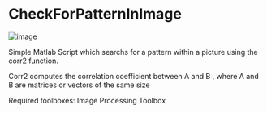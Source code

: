# CheckForPatternInImage
![image](https://user-images.githubusercontent.com/55065075/188312861-f0a08dee-336b-4419-89ff-6495b3b10457.png)

Simple Matlab Script which searchs for a pattern within a picture using the corr2 function. 

Corr2 computes the correlation coefficient between A and B , where A and B are matrices or vectors of the same size

Required toolboxes: Image Processing Toolbox
